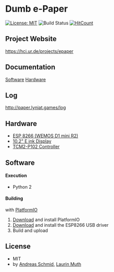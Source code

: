# Dumb e-Paper
[![License: MIT](https://img.shields.io/badge/License-MIT-yellow.svg)](https://opensource.org/licenses/MIT)
![Build Status](https://travis-ci.org/Lyniat/Dumb-e-Paper.svg?branch=master)
[![HitCount](http://hits.dwyl.io/lyniat/dumb-e-paper.svg)](http://hits.dwyl.io/lyniat/dumb-e-paper)

## Project Website
https://hci.ur.de/projects/epaper

## Documentation
[Software](http://paper.lyniat.games/doxygen/html)
[Hardware](http://paper.lyniat.games/docu/sketch)

## Log
http://paper.lyniat.games/log

## Hardware
* [ESP 8266 (WEMOS D1 mini R2)](https://wiki.wemos.cc/products:d1:d1_mini)
* [10.2" E ink Display](http://www.pervasivedisplays.com/products/102)
* [TCM2-P102 Controller](http://www.pervasivedisplays.com/LiteratureRetrieve.aspx?ID=232053)

## Software
#### Execution
* Python 2

#### Building
with [PlatformIO](http://platformio.org)

1. [Download](https://platformio.org/platformio-ide) and install PlatformIO
2. [Download](https://www.silabs.com/products/development-tools/software/usb-to-uart-bridge-vcp-drivers) and install the ESP8266 USB driver
3. Build and upload

## License
* MIT
* by [Andreas Schmid](https://hci.ur.de/people/andreas_schmid), [Laurin Muth](https://hci.ur.de/people/laurin_muth)
